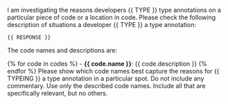 I am investigating the reasons developers {{ TYPE }} type annotations on a particular piece of code or a location in code.
Please check the following description of situations a developer {{ TYPE }} a type annotation:

```
{{ RESPONSE }}
```

The code names and descriptions are:

{% for code in codes %} - **{{ code.name }}**: {{ code.description }}
{% endfor %}
Please show which code names best capture the reasons for {{ TYPEING }} a type annotation in a particular spot.
Do not include any commentary.
Use only the described code names.
Include all that are specifically relevant, but no others.
